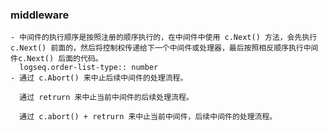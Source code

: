 ### middleware
	- 中间件的执行顺序是按照注册的顺序执行的，在中间件中使用 c.Next() 方法，会先执行c.Next() 前面的，然后将控制权传递给下一个中间件或处理器，最后按照相反顺序执行中间件c.Next() 后面的代码。
	  logseq.order-list-type:: number
	- 通过 c.Abort() 来中止后续中间件的处理流程。
	  
	  通过 retrurn 来中止当前中间件的后续处理流程。
	  
	  通过 c.abort() + retrurn 来中止当前中间件，后续中间件的处理流程。